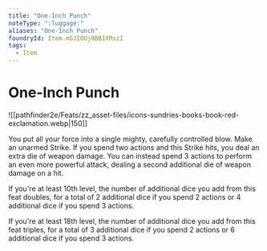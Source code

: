 ```yaml
---
title: "One-Inch Punch"
noteType: ":luggage:"
aliases: "One-Inch Punch"
foundryId: Item.mGJIOUj8BBIXMszI
tags:
  - Item
---
```


# One-Inch Punch
![[pathfinder2e/Feats/zz_asset-files/icons-sundries-books-book-red-exclamation.webp|150]]

You put all your force into a single mighty, carefully controlled blow. Make an unarmed Strike. If you spend two actions and this Strike hits, you deal an extra die of weapon damage. You can instead spend 3 actions to perform an even more powerful attack, dealing a second additional die of weapon damage on a hit.

If you're at least 10th level, the number of additional dice you add from this feat doubles, for a total of 2 additional dice if you spend 2 actions or 4 additional dice if you spend 3 actions.

If you're at least 18th level, the number of additional dice you add from this feat triples, for a total of 3 additional dice if you spend 2 actions or 6 additional dice if you spend 3 actions.
